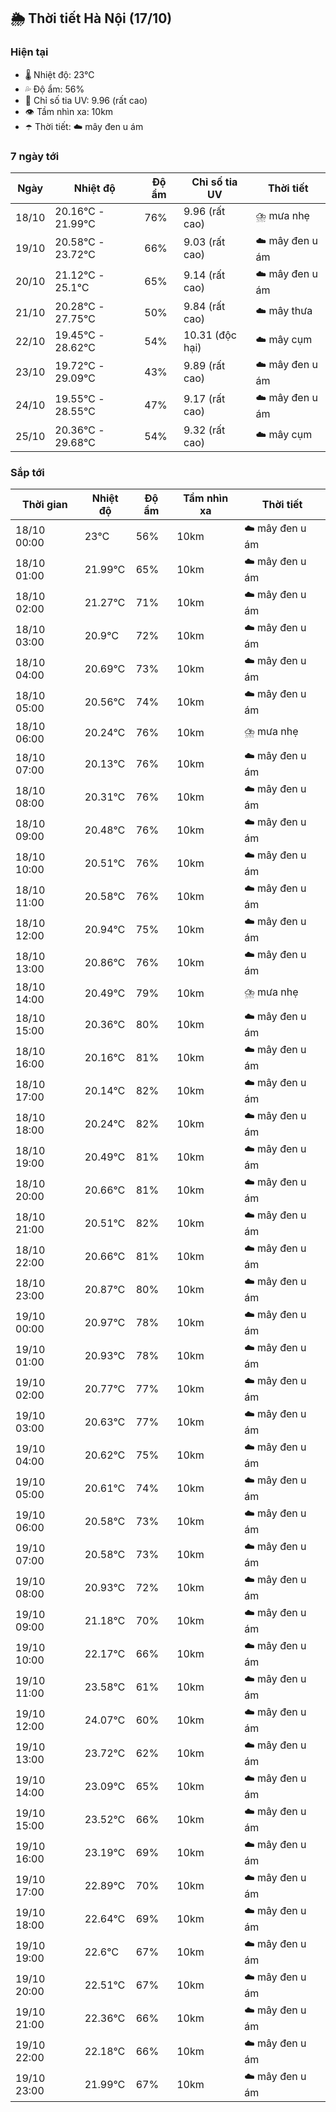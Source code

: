 ## 🌦️ Thời tiết Hà Nội (17/10)

### Hiện tại

- 🌡️ Nhiệt độ: 23℃
- 💦 Độ ẩm: 56%
- 🌟 Chỉ số tia UV: 9.96 (rất cao)
- 👁️ Tầm nhìn xa: 10km
- ☂️ Thời tiết: ☁️ mây đen u ám

### 7 ngày tới

| Ngày | Nhiệt độ | Độ ẩm | Chỉ số tia UV | Thời tiết |
| --- | --- | --- | --- | --- |
| 18/10 | 20.16℃ - 21.99℃ | 76% | 9.96 (rất cao) | ⛈️ mưa nhẹ |
| 19/10 | 20.58℃ - 23.72℃ | 66% | 9.03 (rất cao) | ☁️ mây đen u ám |
| 20/10 | 21.12℃ - 25.1℃ | 65% | 9.14 (rất cao) | ☁️ mây đen u ám |
| 21/10 | 20.28℃ - 27.75℃ | 50% | 9.84 (rất cao) | ☁️ mây thưa |
| 22/10 | 19.45℃ - 28.62℃ | 54% | 10.31 (độc hại) | ☁️ mây cụm |
| 23/10 | 19.72℃ - 29.09℃ | 43% | 9.89 (rất cao) | ☁️ mây đen u ám |
| 24/10 | 19.55℃ - 28.55℃ | 47% | 9.17 (rất cao) | ☁️ mây đen u ám |
| 25/10 | 20.36℃ - 29.68℃ | 54% | 9.32 (rất cao) | ☁️ mây cụm |

### Sắp tới

| Thời gian | Nhiệt độ | Độ ẩm | Tầm nhìn xa | Thời tiết |
| --- | --- | --- | --- | --- |
| 18/10 00:00 | 23℃ | 56% | 10km | ☁️ mây đen u ám |
| 18/10 01:00 | 21.99℃ | 65% | 10km | ☁️ mây đen u ám |
| 18/10 02:00 | 21.27℃ | 71% | 10km | ☁️ mây đen u ám |
| 18/10 03:00 | 20.9℃ | 72% | 10km | ☁️ mây đen u ám |
| 18/10 04:00 | 20.69℃ | 73% | 10km | ☁️ mây đen u ám |
| 18/10 05:00 | 20.56℃ | 74% | 10km | ☁️ mây đen u ám |
| 18/10 06:00 | 20.24℃ | 76% | 10km | ⛈️ mưa nhẹ |
| 18/10 07:00 | 20.13℃ | 76% | 10km | ☁️ mây đen u ám |
| 18/10 08:00 | 20.31℃ | 76% | 10km | ☁️ mây đen u ám |
| 18/10 09:00 | 20.48℃ | 76% | 10km | ☁️ mây đen u ám |
| 18/10 10:00 | 20.51℃ | 76% | 10km | ☁️ mây đen u ám |
| 18/10 11:00 | 20.58℃ | 76% | 10km | ☁️ mây đen u ám |
| 18/10 12:00 | 20.94℃ | 75% | 10km | ☁️ mây đen u ám |
| 18/10 13:00 | 20.86℃ | 76% | 10km | ☁️ mây đen u ám |
| 18/10 14:00 | 20.49℃ | 79% | 10km | ⛈️ mưa nhẹ |
| 18/10 15:00 | 20.36℃ | 80% | 10km | ☁️ mây đen u ám |
| 18/10 16:00 | 20.16℃ | 81% | 10km | ☁️ mây đen u ám |
| 18/10 17:00 | 20.14℃ | 82% | 10km | ☁️ mây đen u ám |
| 18/10 18:00 | 20.24℃ | 82% | 10km | ☁️ mây đen u ám |
| 18/10 19:00 | 20.49℃ | 81% | 10km | ☁️ mây đen u ám |
| 18/10 20:00 | 20.66℃ | 81% | 10km | ☁️ mây đen u ám |
| 18/10 21:00 | 20.51℃ | 82% | 10km | ☁️ mây đen u ám |
| 18/10 22:00 | 20.66℃ | 81% | 10km | ☁️ mây đen u ám |
| 18/10 23:00 | 20.87℃ | 80% | 10km | ☁️ mây đen u ám |
| 19/10 00:00 | 20.97℃ | 78% | 10km | ☁️ mây đen u ám |
| 19/10 01:00 | 20.93℃ | 78% | 10km | ☁️ mây đen u ám |
| 19/10 02:00 | 20.77℃ | 77% | 10km | ☁️ mây đen u ám |
| 19/10 03:00 | 20.63℃ | 77% | 10km | ☁️ mây đen u ám |
| 19/10 04:00 | 20.62℃ | 75% | 10km | ☁️ mây đen u ám |
| 19/10 05:00 | 20.61℃ | 74% | 10km | ☁️ mây đen u ám |
| 19/10 06:00 | 20.58℃ | 73% | 10km | ☁️ mây đen u ám |
| 19/10 07:00 | 20.58℃ | 73% | 10km | ☁️ mây đen u ám |
| 19/10 08:00 | 20.93℃ | 72% | 10km | ☁️ mây đen u ám |
| 19/10 09:00 | 21.18℃ | 70% | 10km | ☁️ mây đen u ám |
| 19/10 10:00 | 22.17℃ | 66% | 10km | ☁️ mây đen u ám |
| 19/10 11:00 | 23.58℃ | 61% | 10km | ☁️ mây đen u ám |
| 19/10 12:00 | 24.07℃ | 60% | 10km | ☁️ mây đen u ám |
| 19/10 13:00 | 23.72℃ | 62% | 10km | ☁️ mây đen u ám |
| 19/10 14:00 | 23.09℃ | 65% | 10km | ☁️ mây đen u ám |
| 19/10 15:00 | 23.52℃ | 66% | 10km | ☁️ mây đen u ám |
| 19/10 16:00 | 23.19℃ | 69% | 10km | ☁️ mây đen u ám |
| 19/10 17:00 | 22.89℃ | 70% | 10km | ☁️ mây đen u ám |
| 19/10 18:00 | 22.64℃ | 69% | 10km | ☁️ mây đen u ám |
| 19/10 19:00 | 22.6℃ | 67% | 10km | ☁️ mây đen u ám |
| 19/10 20:00 | 22.51℃ | 67% | 10km | ☁️ mây đen u ám |
| 19/10 21:00 | 22.36℃ | 66% | 10km | ☁️ mây đen u ám |
| 19/10 22:00 | 22.18℃ | 66% | 10km | ☁️ mây đen u ám |
| 19/10 23:00 | 21.99℃ | 67% | 10km | ☁️ mây đen u ám |
